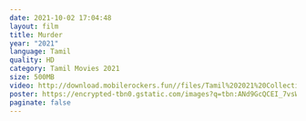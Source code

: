 ```yaml
---
date: 2021-10-02 17:04:48
layout: film
title: Murder
year: "2021"
language: Tamil
quality: HD
category: Tamil Movies 2021
size: 500MB
video: http://download.mobilerockers.fun//files/Tamil%202021%20Collection/Murder%20(2021)/Murder%20(2021)%20Full%20Movies/Murder%20(2021)%20HDRip/Murder%20(2021)%20HDRip%20Single%20Part.mp4
poster: https://encrypted-tbn0.gstatic.com/images?q=tbn:ANd9GcQCEI_7vsWxk5Xw-52PtLqsdTnNwXpCSV0i4A&usqp=CAU
paginate: false
---
```

